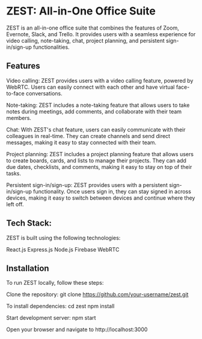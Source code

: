 # ZEST: All-in-One Office Suite
ZEST is an all-in-one office suite that combines the features of Zoom, Evernote, Slack, and Trello. It provides users with a seamless experience for video calling, note-taking, chat, project planning, and persistent sign-in/sign-up functionalities.

## Features
Video calling: ZEST provides users with a video calling feature, powered by WebRTC. Users can easily connect with each other and have virtual face-to-face conversations.

Note-taking: ZEST includes a note-taking feature that allows users to take notes during meetings, add comments, and collaborate with their team members.

Chat: With ZEST's chat feature, users can easily communicate with their colleagues in real-time. They can create channels and send direct messages, making it easy to stay connected with their team.

Project planning: ZEST includes a project planning feature that allows users to create boards, cards, and lists to manage their projects. They can add due dates, checklists, and comments, making it easy to stay on top of their tasks.

Persistent sign-in/sign-up: ZEST provides users with a persistent sign-in/sign-up functionality. Once users sign in, they can stay signed in across devices, making it easy to switch between devices and continue where they left off.

## Tech Stack: 

ZEST is built using the following technologies:

React.js
Express.js
Node.js
Firebase
WebRTC

## Installation

To run ZEST locally, follow these steps:

Clone the repository:
git clone https://github.com/your-username/zest.git

To install dependencies:
cd zest
npm install

Start development server:
npm start

Open your browser and navigate to http://localhost:3000

